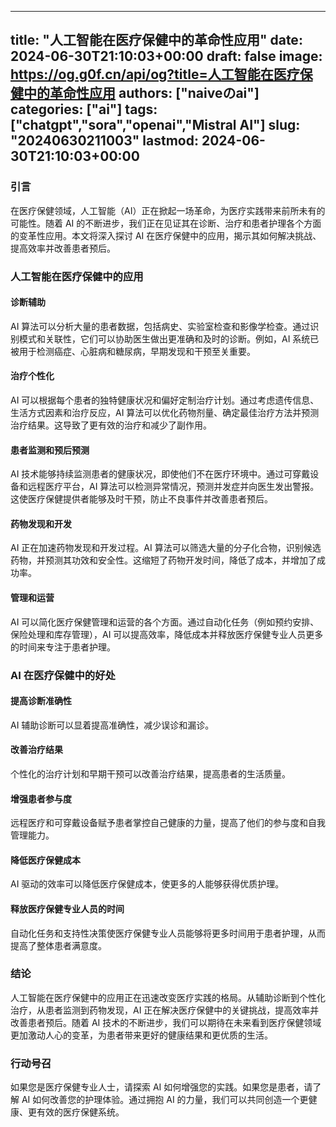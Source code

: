 
---
title: "人工智能在医疗保健中的革命性应用"
date: 2024-06-30T21:10:03+00:00
draft: false
image: https://og.g0f.cn/api/og?title=人工智能在医疗保健中的革命性应用
authors: ["naiveのai"]
categories: ["ai"]
tags: ["chatgpt","sora","openai","Mistral AI"]
slug: "20240630211003"
lastmod: 2024-06-30T21:10:03+00:00
---
### 引言

在医疗保健领域，人工智能（AI）正在掀起一场革命，为医疗实践带来前所未有的可能性。随着 AI 的不断进步，我们正在见证其在诊断、治疗和患者护理各个方面的变革性应用。本文将深入探讨 AI 在医疗保健中的应用，揭示其如何解决挑战、提高效率并改善患者预后。

### 人工智能在医疗保健中的应用

#### 诊断辅助

AI 算法可以分析大量的患者数据，包括病史、实验室检查和影像学检查。通过识别模式和关联性，它们可以协助医生做出更准确和及时的诊断。例如，AI 系统已被用于检测癌症、心脏病和糖尿病，早期发现和干预至关重要。

#### 治疗个性化

AI 可以根据每个患者的独特健康状况和偏好定制治疗计划。通过考虑遗传信息、生活方式因素和治疗反应，AI 算法可以优化药物剂量、确定最佳治疗方法并预测治疗结果。这导致了更有效的治疗和减少了副作用。

#### 患者监测和预后预测

AI 技术能够持续监测患者的健康状况，即使他们不在医疗环境中。通过可穿戴设备和远程医疗平台，AI 算法可以检测异常情况，预测并发症并向医生发出警报。这使医疗保健提供者能够及时干预，防止不良事件并改善患者预后。

#### 药物发现和开发

AI 正在加速药物发现和开发过程。AI 算法可以筛选大量的分子化合物，识别候选药物，并预测其功效和安全性。这缩短了药物开发时间，降低了成本，并增加了成功率。

#### 管理和运营

AI 可以简化医疗保健管理和运营的各个方面。通过自动化任务（例如预约安排、保险处理和库存管理），AI 可以提高效率，降低成本并释放医疗保健专业人员更多的时间来专注于患者护理。

### AI 在医疗保健中的好处

#### 提高诊断准确性

AI 辅助诊断可以显着提高准确性，减少误诊和漏诊。

#### 改善治疗结果

个性化的治疗计划和早期干预可以改善治疗结果，提高患者的生活质量。

#### 增强患者参与度

远程医疗和可穿戴设备赋予患者掌控自己健康的力量，提高了他们的参与度和自我管理能力。

#### 降低医疗保健成本

AI 驱动的效率可以降低医疗保健成本，使更多的人能够获得优质护理。

#### 释放医疗保健专业人员的时间

自动化任务和支持性决策使医疗保健专业人员能够将更多时间用于患者护理，从而提高了整体患者满意度。

### 结论

人工智能在医疗保健中的应用正在迅速改变医疗实践的格局。从辅助诊断到个性化治疗，从患者监测到药物发现，AI 正在解决医疗保健中的关键挑战，提高效率并改善患者预后。随着 AI 技术的不断进步，我们可以期待在未来看到医疗保健领域更加激动人心的变革，为患者带来更好的健康结果和更优质的生活。

### 行动号召

如果您是医疗保健专业人士，请探索 AI 如何增强您的实践。如果您是患者，请了解 AI 如何改善您的护理体验。通过拥抱 AI 的力量，我们可以共同创造一个更健康、更有效的医疗保健系统。